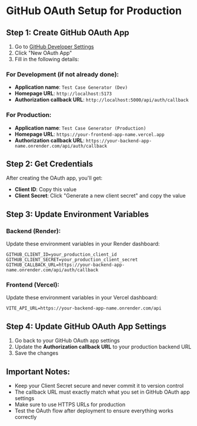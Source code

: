 # GitHub OAuth Setup for Production

## Step 1: Create GitHub OAuth App

1. Go to [GitHub Developer Settings](https://github.com/settings/developers)
2. Click "New OAuth App"
3. Fill in the following details:

### For Development (if not already done):

- **Application name**: `Test Case Generator (Dev)`
- **Homepage URL**: `http://localhost:5173`
- **Authorization callback URL**: `http://localhost:5000/api/auth/callback`

### For Production:

- **Application name**: `Test Case Generator (Production)`
- **Homepage URL**: `https://your-frontend-app-name.vercel.app`
- **Authorization callback URL**: `https://your-backend-app-name.onrender.com/api/auth/callback`

## Step 2: Get Credentials

After creating the OAuth app, you'll get:

- **Client ID**: Copy this value
- **Client Secret**: Click "Generate a new client secret" and copy the value

## Step 3: Update Environment Variables

### Backend (Render):

Update these environment variables in your Render dashboard:

```
GITHUB_CLIENT_ID=your_production_client_id
GITHUB_CLIENT_SECRET=your_production_client_secret
GITHUB_CALLBACK_URL=https://your-backend-app-name.onrender.com/api/auth/callback
```

### Frontend (Vercel):

Update these environment variables in your Vercel dashboard:

```
VITE_API_URL=https://your-backend-app-name.onrender.com/api
```

## Step 4: Update GitHub OAuth App Settings

1. Go back to your GitHub OAuth app settings
2. Update the **Authorization callback URL** to your production backend URL
3. Save the changes

## Important Notes:

- Keep your Client Secret secure and never commit it to version control
- The callback URL must exactly match what you set in GitHub OAuth app settings
- Make sure to use HTTPS URLs for production
- Test the OAuth flow after deployment to ensure everything works correctly
